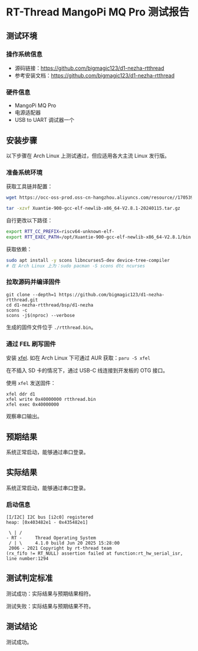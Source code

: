 # RT-Thread MangoPi MQ Pro 测试报告

## 测试环境

### 操作系统信息

- 源码链接：https://github.com/bigmagic123/d1-nezha-rtthread
- 参考安装文档：https://github.com/bigmagic123/d1-nezha-rtthread

### 硬件信息

- MangoPi MQ Pro
- 电源适配器
- USB to UART 调试器一个

## 安装步骤

以下步骤在 Arch Linux 上测试通过，但应适用各大主流 Linux 发行版。

### 准备系统环境

获取工具链并配置：
```bash
wget https://occ-oss-prod.oss-cn-hangzhou.aliyuncs.com/resource//1705395512373/Xuantie-900-gcc-elf-newlib-x86_64-V2.8.1-20240115.tar.gz

tar -xzvf Xuantie-900-gcc-elf-newlib-x86_64-V2.8.1-20240115.tar.gz
```

自行更改以下路径：
```bash
export RTT_CC_PREFIX=riscv64-unknown-elf-
export RTT_EXEC_PATH=/opt/Xuantie-900-gcc-elf-newlib-x86_64-V2.8.1/bin
```

获取依赖：
```bash
sudo apt install -y scons libncurses5-dev device-tree-compiler
# 在 Arch Linux 上为：sudo pacman -S scons dtc ncurses
```

### 拉取源码并编译固件

```shell
git clone --depth=1 https://github.com/bigmagic123/d1-nezha-rtthread.git
cd d1-nezha-rtthread/bsp/d1-nezha
scons -c
scons -j$(nproc) --verbose
```

生成的固件文件位于 `./rtthread.bin`。

### 通过 FEL 刷写固件

安装 [xfel](https://github.com/xboot/xfel). 如在 Arch Linux 下可通过 AUR 获取：`paru -S xfel`

在不插入 SD 卡的情况下，通过 USB-C 线连接到开发板的 OTG 接口。

使用 `xfel` 发送固件：
```shell
xfel ddr d1
xfel write 0x40000000 rtthread.bin
xfel exec 0x40000000
```

观察串口输出。

## 预期结果

系统正常启动，能够通过串口登录。

## 实际结果

系统正常启动，能够通过串口登录。

### 启动信息

```log
[I/I2C] I2C bus [i2c0] registered
heap: [0x403482e1 - 0x435482e1]

 \ | /
- RT -     Thread Operating System
 / | \     4.1.0 build Jun 20 2025 15:28:00
 2006 - 2021 Copyright by rt-thread team
(rx_fifo != RT_NULL) assertion failed at function:rt_hw_serial_isr, line number:1294

```

## 测试判定标准

测试成功：实际结果与预期结果相符。

测试失败：实际结果与预期结果不符。

## 测试结论

测试成功。